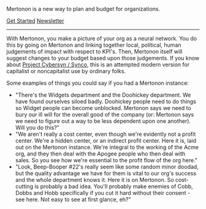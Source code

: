 Mertonon is a new way to plan and budget for organizations.

<a class="link dim f6 ph3 pv2 mh2 dib white bg-black" href="https://github.com/howonlee/mertonon/blob/master/docs/setup.md">Get Started</a>
<a class="link dim f6 ph3 pv2 mh2 dib white bg-black" href="https://buttondown.email/mertonon">Newsletter</a>

- - -

With Mertonon, you make a picture of your org as a neural network. You do this by going on Mertonon and linking together local, political, human judgements of impact with respect to KPI's. Then, Mertonon itself will suggest changes to your budget based upon those judgements. If you know about <a class="link dim white bg-black" href="https://en.wikipedia.org/wiki/Project_Cybersyn">Project Cybersyn / Synco</a>, this is an attempted modern version for capitalist or noncapitalist use by ordinary folks.

Some examples of things you could say if you had a Mertonon instance:

- "There's the Widgets department and the Doohickey department. We have found ourselves siloed badly. Doohickey people need to do things so Widget people can become unblocked. Mertonon says we need to bury our ill will for the overall good of the company (or: Mertonon says we need to figure out a way to be less dependent upon one another). Will you do this?"
- "We aren't really a cost center, even though we're evidently not a profit center. We're a hidden center, or an indirect profit center. Here it is, laid out on the Mertonon instance. We're integral to the working of the Acme org, and they then deal with the Apogee people who then deal with sales. So you see how we're essential to the profit flow of the org here."
- "Look, Beep-Booper #22's really seem like some random minor doodad, but the quality advantage we have for them is vital to our org's success and the whole department knows it. Here it is on Mertonon. So cost-cutting is probably a bad idea. You'll probably make enemies of Cobb, Dobbs and Hobb specifically if you cut it hard without their consent - see here. Not easy to see at first glance, eh?"
